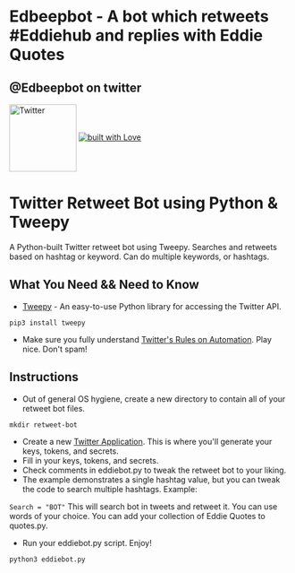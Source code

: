 # Edbeepbot - A bot which retweets #Eddiehub and replies with Eddie Quotes
## @Edbeepbot on twitter
<a href="https://twitter.com/Edbeepbot" target="_blank"><img src="https://cdn2.iconfinder.com/data/icons/social-media-2199/64/social_media_isometric_6-twitter-512.png" height="120px" width="120px" alt="Twitter" align="center"></a>
<a href="https://github.com/kcoder63/"><img src="http://ForTheBadge.com/images/badges/built-with-love.svg" alt="built with Love"></a><br>
# Twitter Retweet Bot using Python & Tweepy
A Python-built Twitter retweet bot using Tweepy. Searches and retweets based on hashtag or keyword. Can do multiple keywords, or hashtags.

What You Need && Need to Know
----------

* [Tweepy](http://www.tweepy.org/) - An easy-to-use Python library for accessing the Twitter API.

`pip3 install tweepy`

* Make sure you fully understand [Twitter's Rules on Automation](https://support.twitter.com/articles/76915). Play nice. Don't spam! 

Instructions
----------

* Out of general OS hygiene, create a new directory to contain all of your retweet bot files.

`mkdir retweet-bot`

* Create a new [Twitter Application](https://apps.twitter.com/app/new). This is where you'll generate your keys, tokens, and secrets.
* Fill in your keys, tokens, and secrets.
* Check comments in eddiebot.py to tweak the retweet bot to your liking.
* The example demonstrates a single hashtag value, but you can tweak the code to search multiple hashtags. Example:

 `Search = "BOT"` This will search bot in tweets and retweet it. You can use words of your choice.
 You can add your collection of Eddie Quotes to quotes.py.
* Run your eddiebot.py script. Enjoy! 

`python3 eddiebot.py`

